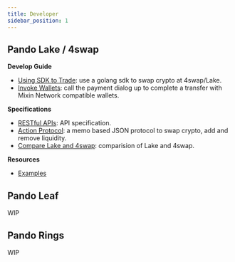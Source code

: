 ```yaml
---
title: Developer
sidebar_position: 1
---
```


## Pando Lake / 4swap

**Develop Guide**

  - [Using SDK to Trade](developer/lake/guide/using-sdk): use a golang sdk to swap crypto at 4swap/Lake.
  - [Invoke Wallets](developer/lake/guide/invoke-wallets): call the payment dialog up to complete a transfer with Mixin Network compatible wallets.

**Specifications**

- [RESTful APIs](developer/lake/apis): API specification.
- [Action Protocol](ldeveloper/ake/action-protocol): a memo based JSON protocol to swap crypto, add and remove liquidity.
- [Compare Lake and 4swap](developer/lake/lake-and-4swap): comparision of Lake and 4swap.

**Resources**

- [Examples](developer/lake/examples)

## Pando Leaf

WIP

## Pando Rings

WIP